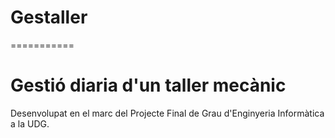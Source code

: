 # Gestaller
===========

Gestió diaria d'un taller mecànic
===========
Desenvolupat en el marc del Projecte Final de Grau d'Enginyeria Informàtica a la UDG.
